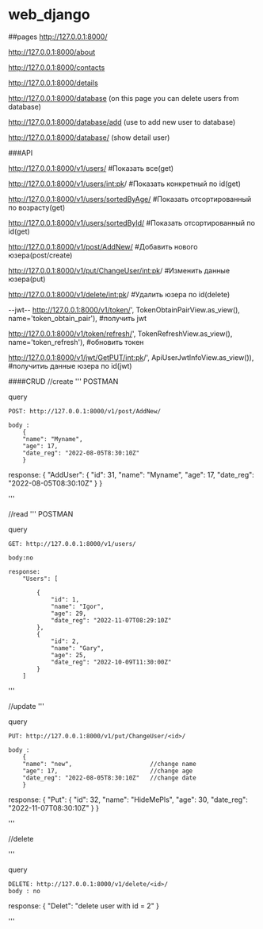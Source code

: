 # web_django

##pages
http://127.0.0.1:8000/

http://127.0.0.1:8000/about

http://127.0.0.1:8000/contacts

http://127.0.0.1:8000/details

http://127.0.0.1:8000/database     (on this page you can delete users from database)

http://127.0.0.1:8000/database/add (use to add new user to database)

http://127.0.0.1:8000/database/<id> (show detail user)


###API

http://127.0.0.1:8000/v1/users/                		#Показать все(get)

http://127.0.0.1:8000/v1/users/<int:pk>/           	#Показать конкретный по id(get)

http://127.0.0.1:8000/v1/users/sortedByAge/ 		#Показать отсортированный по возрасту(get)

http://127.0.0.1:8000/v1/users/sortedById/   		#Показать отсортированный по id(get)

http://127.0.0.1:8000/v1/post/AddNew/                   #Добавить нового юзера(post/create)

http://127.0.0.1:8000/v1/put/ChangeUser/<int:pk>/    	#Изменить данные юзера(put)
    
http://127.0.0.1:8000/v1/delete/<int:pk>/               #Удалить юзера по id(delete)
	
--jwt--
http://127.0.0.1:8000/v1/token/', TokenObtainPairView.as_view(), name='token_obtain_pair'),     #получить jwt

http://127.0.0.1:8000/v1/token/refresh/', TokenRefreshView.as_view(), name='token_refresh'),    #обновить токен

http://127.0.0.1:8000/v1/jwt/GetPUT/<int:pk>/', ApiUserJwtInfoView.as_view()),                  #получитиь данные юзера по id(jwt)




 





####CRUD
//create
'''
POSTMAN

query

    POST: http://127.0.0.1:8000/v1/post/AddNew/ 
    
    body : 
	    {
	    "name": "Myname",
	    "age": 17,
	    "date_reg": "2022-08-05T8:30:10Z"
	    }
	    
   response:
	    {
	    "AddUser": {
			"id": 31,
			"name": "Myname",
			"age": 17,
			"date_reg": "2022-08-05T08:30:10Z"
	    		}
	    }

'''


//read
'''
POSTMAN

query

    GET: http://127.0.0.1:8000/v1/users/
    
    body:no
    
	response:
	    "Users": [
	    
			{
			    "id": 1,
			    "name": "Igor",
			    "age": 29,
			    "date_reg": "2022-11-07T08:29:10Z"
			},
			{
			    "id": 2,
			    "name": "Gary",
			    "age": 25,
			    "date_reg": "2022-10-09T11:30:00Z"
			}
		]
'''


//update
'''

query

    PUT: http://127.0.0.1:8000/v1/put/ChangeUser/<id>/ 
    
    body : 
	    {
	    "name": "new",                      //change name
	    "age": 17,                          //change age
	    "date_reg": "2022-08-05T8:30:10Z"   //change date
	    }

response:
	  {
	    "Put": 
	    {
		"id": 32,
		"name": "HideMePls",
		"age": 30,
		"date_reg": "2022-11-07T08:30:10Z"
	    }
	  }

'''

//delete

'''

query

    DELETE: http://127.0.0.1:8000/v1/delete/<id>/
    body : no
    
response:
	{
	    "Delet": "delete user with id = 2"
	}

'''
